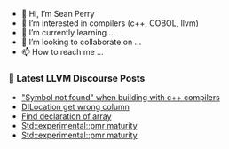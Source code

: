 - 👋 Hi, I’m Sean Perry
- 👀 I’m interested in compilers (c++, COBOL, llvm)
- 🌱 I’m currently learning ...
- 💞️ I’m looking to collaborate on ...
- 📫 How to reach me ...

<!---
s66perry/s66perry is a ✨ special ✨ repository because its `README.md` (this file) appears on your GitHub profile.
You can click the Preview link to take a look at your changes.
--->
### 📕 Latest LLVM Discourse Posts

<!-- DISCOURSE-LLVM:START -->
- [&quot;Symbol not found&quot; when building with c++ compilers](https://discourse.llvm.org/t/symbol-not-found-when-building-with-c-compilers/64316#post_4)
- [DILocation get wrong column](https://discourse.llvm.org/t/dilocation-get-wrong-column/64371#post_3)
- [Find declaration of array](https://discourse.llvm.org/t/find-declaration-of-array/64393#post_1)
- [Std::experimental::pmr maturity](https://discourse.llvm.org/t/std-pmr-maturity/62200?page=2#post_21)
- [Std::experimental::pmr maturity](https://discourse.llvm.org/t/std-pmr-maturity/62200#post_20)
<!-- DISCOURSE-LLVM:END -->
